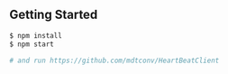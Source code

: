 ## Getting Started
```bash
$ npm install
$ npm start

# and run https://github.com/mdtconv/HeartBeatClient
```
